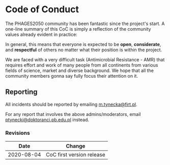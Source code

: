 # Code of Conduct

The PHAGES2050 community has been fantastic since the project's start. A one-line summary of this CoC is simply a reflection of the community values already evident in practice:

In general, this means that everyone is expected to be **open**, **considerate**, and **respectful** of others no matter what their position is within the project.

We are faced with a very difficult task (Antimicrobial Resistance - AMR) that requires effort and work of many people from all continents from various fields of science, market and diverse background. We hope that all the community members gonna say fully focus their attention on it.

## Reporting

All incidents should be reported by emailing m.tynecka@firt.pl.

For any report that involves the above admins/moderators, email ptynecki@doktoranci.pb.edu.pl instead.

### Revisions

|Date| Change|
|------|---------------------------|
|2020-08-04 | CoC first version release |